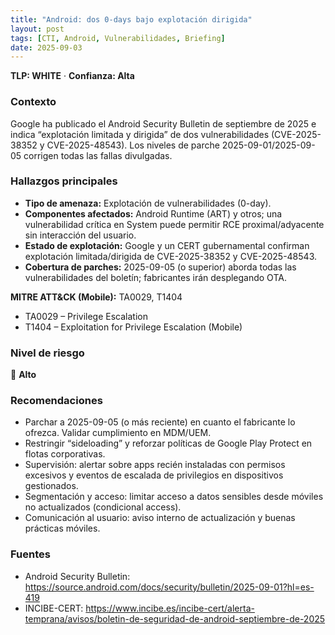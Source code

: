 ```yaml
---
title: "Android: dos 0-days bajo explotación dirigida"
layout: post
tags: [CTI, Android, Vulnerabilidades, Briefing]
date: 2025-09-03
---
```


**TLP: WHITE** · **Confianza: Alta**  

### Contexto
Google ha publicado el Android Security Bulletin de septiembre de 2025 e indica “explotación limitada y dirigida” de dos vulnerabilidades (CVE-2025-38352 y CVE-2025-48543). Los niveles de parche 2025-09-01/2025-09-05 corrigen todas las fallas divulgadas.

### Hallazgos principales
- **Tipo de amenaza:** Explotación de vulnerabilidades (0-day).
- **Componentes afectados:** Android Runtime (ART) y otros; una vulnerabilidad crítica en System puede permitir RCE proximal/adyacente sin interacción del usuario.
- **Estado de explotación:** Google y un CERT gubernamental confirman explotación limitada/dirigida de CVE-2025-38352 y CVE-2025-48543.
- **Cobertura de parches:** 2025-09-05 (o superior) aborda todas las vulnerabilidades del boletín; fabricantes irán desplegando OTA.

**MITRE ATT&CK (Mobile):** TA0029, T1404
- TA0029 – Privilege Escalation
- T1404 – Exploitation for Privilege Escalation (Mobile)
### Nivel de riesgo
🔴 **Alto**

### Recomendaciones
- Parchar a 2025-09-05 (o más reciente) en cuanto el fabricante lo ofrezca. Validar cumplimiento en MDM/UEM.
- Restringir “sideloading” y reforzar políticas de Google Play Protect en flotas corporativas.
- Supervisión: alertar sobre apps recién instaladas con permisos excesivos y eventos de escalada de privilegios en dispositivos gestionados.
- Segmentación y acceso: limitar acceso a datos sensibles desde móviles no actualizados (condicional access).
- Comunicación al usuario: aviso interno de actualización y buenas prácticas móviles.

### Fuentes
- Android Security Bulletin: https://source.android.com/docs/security/bulletin/2025-09-01?hl=es-419
- INCIBE-CERT: https://www.incibe.es/incibe-cert/alerta-temprana/avisos/boletin-de-seguridad-de-android-septiembre-de-2025

